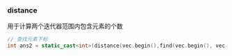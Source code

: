 

### distance

用于计算两个迭代器范围内包含元素的个数
```cpp
// 查找元素下标
int ans2 = static_cast<int>(distance(vec.begin(),find(vec.begin(), vec.end(), target)));
```